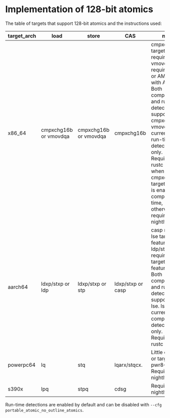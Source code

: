 # Implementation of 128-bit atomics

The table of targets that support 128-bit atomics and the instructions used:

| target_arch | load | store | CAS | note |
| ----------- | ----- | ----- | ---- | ---- |
| x86_64 | cmpxchg16b or vmovdqa | cmpxchg16b or vmovdqa | cmpxchg16b | cmpxchg16b target feature required. vmovdqa requires Intel or AMD CPU with AVX. <br> Both compile-time and run-time detection are supported for cmpxchg16b. vmovdqa is currently run-time detection only.  <br> Requires rustc 1.59+ when cmpxchg16b target feature is enabled at compile-time, otherwise requires nightly |
| aarch64 | ldxp/stxp or ldp | ldxp/stxp or stp | ldxp/stxp or casp | casp requires lse target feature, ldp/stp requires lse2 target feature. <br> Both compile-time and run-time detection are supported for lse. lse2 is currently compile-time detection only.  <br> Requires rustc 1.59+ |
| powerpc64 | lq | stq | lqarx/stqcx. | Little endian or target CPU pwr8+. <br> Requires nightly |
| s390x | lpq | stpq | cdsg | Requires nightly |

Run-time detections are enabled by default and can be disabled with `--cfg portable_atomic_no_outline_atomics`.
